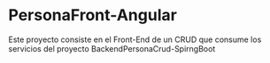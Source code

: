 # PersonaFront-Angular
Este proyecto consiste en el Front-End de un CRUD que consume los servicios del proyecto BackendPersonaCrud-SpirngBoot
